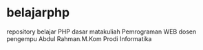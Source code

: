 # belajarphp
repository belajar PHP  dasar matakuliah Pemrograman WEB dosen pengempu Abdul Rahman.M.Kom Prodi Informatika
